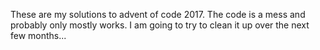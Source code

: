 These are my solutions to advent of code 2017.
The code is a mess and probably only mostly works.
I am going to try to clean it up over the next few months...
